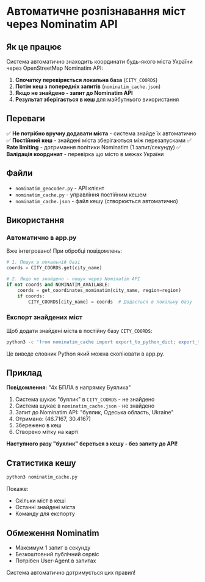 # Автоматичне розпізнавання міст через Nominatim API

## Як це працює

Система автоматично знаходить координати будь-якого міста України через OpenStreetMap Nominatim API:

1. **Спочатку перевіряється локальна база** (`CITY_COORDS`)
2. **Потім кеш з попередніх запитів** (`nominatim_cache.json`)
3. **Якщо не знайдено - запит до Nominatim API**
4. **Результат зберігається в кеш** для майбутнього використання

## Переваги

✅ **Не потрібно вручну додавати міста** - система знайде їх автоматично
✅ **Постійний кеш** - знайдені міста зберігаються між перезапусками
✅ **Rate limiting** - дотримання політики Nominatim (1 запит/секунду)
✅ **Валідація координат** - перевірка що місто в межах України

## Файли

- `nominatim_geocoder.py` - API клієнт
- `nominatim_cache.py` - управління постійним кешем
- `nominatim_cache.json` - файл кешу (створюється автоматично)

## Використання

### Автоматично в app.py

Вже інтегровано! При обробці повідомлень:

```python
# 1. Пошук в локальній базі
coords = CITY_COORDS.get(city_name)

# 2. Якщо не знайдено - пошук через Nominatim API
if not coords and NOMINATIM_AVAILABLE:
    coords = get_coordinates_nominatim(city_name, region=region)
    if coords:
        CITY_COORDS[city_name] = coords  # Додається в локальну базу
```

### Експорт знайдених міст

Щоб додати знайдені міста в постійну базу `CITY_COORDS`:

```bash
python3 -c 'from nominatim_cache import export_to_python_dict; export_to_python_dict()'
```

Це виведе словник Python який можна скопіювати в app.py.

## Приклад

**Повідомлення:** "4х БПЛА в напрямку Буялика"

1. Система шукає "буялик" в `CITY_COORDS` - не знайдено
2. Система шукає в `nominatim_cache.json` - не знайдено
3. Запит до Nominatim API: "буялик, Одеська область, Ukraine"
4. Отримано: (46.7167, 30.4167)
5. Збережено в кеш
6. Створено мітку на карті

**Наступного разу "буялик" береться з кешу - без запиту до API!**

## Статистика кешу

```bash
python3 nominatim_cache.py
```

Покаже:
- Скільки міст в кеші
- Останні знайдені міста
- Команду для експорту

## Обмеження Nominatim

- Максимум 1 запит в секунду
- Безкоштовний публічний сервіс
- Потрібен User-Agent в запитах

Система автоматично дотримується цих правил!
